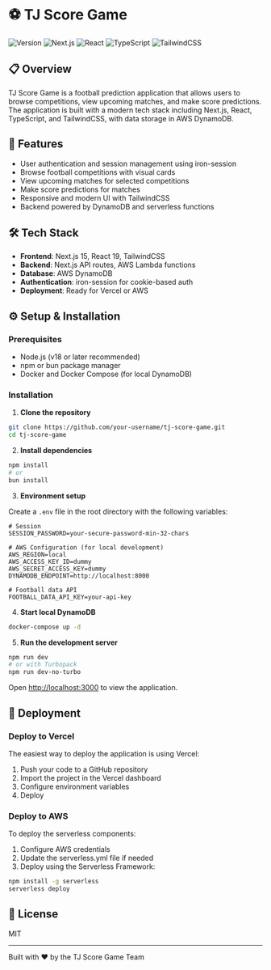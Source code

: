 # ⚽ TJ Score Game

![Version](https://img.shields.io/badge/version-0.1.0-blue)
![Next.js](https://img.shields.io/badge/Next.js-15.3-black)
![React](https://img.shields.io/badge/React-19.1.0-61DAFB)
![TypeScript](https://img.shields.io/badge/TypeScript-5-blue)
![TailwindCSS](https://img.shields.io/badge/TailwindCSS-3.4.1-38B2AC)

## 📋 Overview

TJ Score Game is a football prediction application that allows users to browse competitions, view upcoming matches, and make score predictions. The application is built with a modern tech stack including Next.js, React, TypeScript, and TailwindCSS, with data storage in AWS DynamoDB.

## 🚀 Features

- User authentication and session management using iron-session
- Browse football competitions with visual cards
- View upcoming matches for selected competitions
- Make score predictions for matches
- Responsive and modern UI with TailwindCSS
- Backend powered by DynamoDB and serverless functions

## 🛠️ Tech Stack

- **Frontend**: Next.js 15, React 19, TailwindCSS
- **Backend**: Next.js API routes, AWS Lambda functions
- **Database**: AWS DynamoDB
- **Authentication**: iron-session for cookie-based auth
- **Deployment**: Ready for Vercel or AWS

## ⚙️ Setup & Installation

### Prerequisites

- Node.js (v18 or later recommended)
- npm or bun package manager
- Docker and Docker Compose (for local DynamoDB)

### Installation

1. **Clone the repository**

```bash
git clone https://github.com/your-username/tj-score-game.git
cd tj-score-game
```

2. **Install dependencies**

```bash
npm install
# or
bun install
```

3. **Environment setup**

Create a `.env` file in the root directory with the following variables:

```
# Session
SESSION_PASSWORD=your-secure-password-min-32-chars

# AWS Configuration (for local development)
AWS_REGION=local
AWS_ACCESS_KEY_ID=dummy
AWS_SECRET_ACCESS_KEY=dummy
DYNAMODB_ENDPOINT=http://localhost:8000

# Football data API
FOOTBALL_DATA_API_KEY=your-api-key
```

4. **Start local DynamoDB**

```bash
docker-compose up -d
```

5. **Run the development server**

```bash
npm run dev
# or with Turbopack
npm run dev-no-turbo
```

Open [http://localhost:3000](http://localhost:3000) to view the application.

## 🚢 Deployment

### Deploy to Vercel

The easiest way to deploy the application is using Vercel:

1. Push your code to a GitHub repository
2. Import the project in the Vercel dashboard
3. Configure environment variables
4. Deploy

### Deploy to AWS

To deploy the serverless components:

1. Configure AWS credentials
2. Update the serverless.yml file if needed
3. Deploy using the Serverless Framework:

```bash
npm install -g serverless
serverless deploy
```

## 📝 License

MIT

---

Built with ❤️ by the TJ Score Game Team